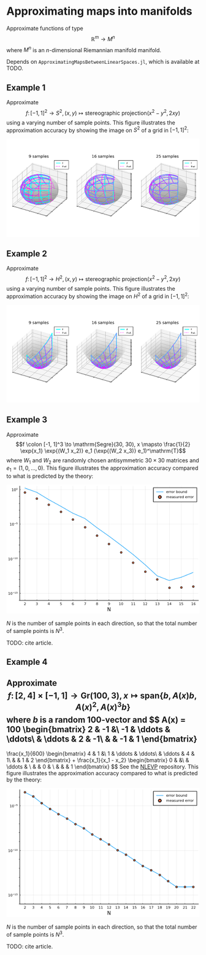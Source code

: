 # Approximating maps into manifolds

Approximate functions of type $$\mathbb{R}^m \to M^n$$ where $M^n$ is an $n$-dimensional Riemannian manifold manifold.

Depends on `ApproximatingMapsBetweenLinearSpaces.jl`, which is available at TODO.

## Example 1

Approximate
$$f \colon [-1, 1]^2 \to S^2, (x, y) \mapsto \mathrm{stereographic~projection}(x^2 - y^2, 2 x y)$$
using a varying number of sample points.
This figure illustrates the approximation accuracy by showing the image on $S^2$ of a grid in $[-1, 1]^2$:

![Plot](examples/Example1.png)


## Example 2

Approximate
$$f \colon [-1, 1]^2 \to H^2, (x, y) \mapsto \mathrm{stereographic~projection}(x^2 - y^2, 2 x y)$$
using a varying number of sample points.
This figure illustrates the approximation accuracy by showing the image on $H^2$ of a grid in $[-1, 1]^2$:

![Plot](examples/Example2.png)

## Example 3

Approximate
$$f \colon [-1, 1]^3 \to \mathrm{Segre}(30, 30), x \mapsto \frac{1}{2} \exp{x_1} \exp{(W_1 x_2)} e_1 (\exp{(W_2 x_3)} e_1)^\mathrm{T}$$
where $W_1$ and $W_2$ are randomly chosen antisymmetric $30 \times 30$ matrices and $e_1 = (1, 0, \dots, 0)$.
This figure illustrates the approximation accuracy compared to what is predicted by the theory:

![Plot](examples/Example3.png)

$N$ is the number of sample points in each direction, so that the total number of sample points is $N^3$.

TODO: cite article.

## Example 4

Approximate
$$f \colon [2, 4] \times [-1, 1] \to \mathrm{Gr}(100, 3), x \mapsto \mathrm{span}\{b, A(x) b, A(x)^2, A(x)^3 b\}$$
where $b$ is a random $100$-vector and
$$
A(x) = 100
\begin{bmatrix}
	2	&	-1		&\\
	-1	&	\ddots 	&	\ddots\\
		&	\ddots	&	2	&	-1\\
		&			&	-1	&	1
\end{bmatrix}
-
\frac{x_1}{600}
\begin{bmatrix}
	4	&	1		&\\
	1	&	\ddots 	&	\ddots\\
		&	\ddots	&	4	&	1\\
		&			&	1	&	2
\end{bmatrix}
+
\frac{x_1}{x_1 - x_2}
\begin{bmatrix}
	0	&			&\\
		&	\ddots	&	\\
		&			&	0	&	\\
		&			&		&	1
\end{bmatrix}
$$
See the [NLEVP](https://eprints.maths.manchester.ac.uk/2697/3/nlevp_ugVer4.pdf) repository.
This figure illustrates the approximation accuracy compared to what is predicted by the theory:

![Plot](examples/Example4.png)

$N$ is the number of sample points in each direction, so that the total number of sample points is $N^3$.

TODO: cite article.
